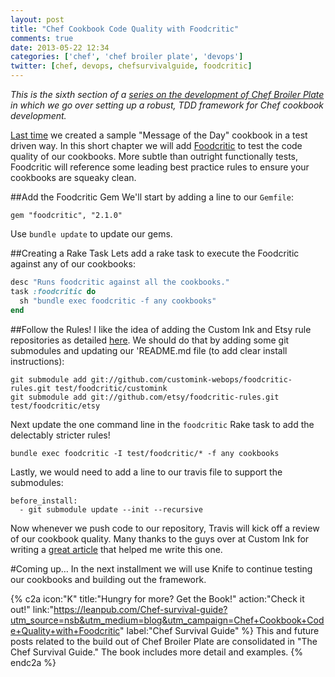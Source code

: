 ```yaml
---
layout: post
title: "Chef Cookbook Code Quality with Foodcritic"
comments: true
date: 2013-05-22 12:34
categories: ['chef', 'chef broiler plate', 'devops']
twitter: [chef, devops, chefsurvivalguide, foodcritic]
---
```


*This is the sixth section of a [series on the development of Chef Broiler Plate](http://neverstopbuilding.net/blog/categories/chef-broiler-plate/) in which we go over setting up a robust, TDD framework for Chef cookbook development.*

[Last time](http://neverstopbuilding.net/chefspec/) we created a sample "Message of the Day" cookbook in a test driven way. In this short chapter we will add [Foodcritic](http://acrmp.github.io/foodcritic/) to test the code quality of our cookbooks. More subtle than outright functionally tests, Foodcritic will reference some leading best practice rules to ensure your cookbooks are squeaky clean.

##Add the Foodcritic Gem
We'll start by adding a line to our `Gemfile`:

    gem "foodcritic", "2.1.0"

Use `bundle update` to update our gems.

##Creating a Rake Task
Lets add a rake task to execute the Foodcritic against any of our cookbooks:

```ruby
desc "Runs foodcritic against all the cookbooks."
task :foodcritic do
  sh "bundle exec foodcritic -f any cookbooks"
end
```

##Follow the Rules!
I like the idea of adding the Custom Ink and Etsy rule repositories as detailed [here](http://technology.customink.com/blog/2012/08/03/testing-chef-cookbooks/). We should do that by adding some git submodules and updating our 'README.md file (to add clear install instructions):

    git submodule add git://github.com/customink-webops/foodcritic-rules.git test/foodcritic/customink
    git submodule add git://github.com/etsy/foodcritic-rules.git test/foodcritic/etsy

Next update the one command line in the `foodcritic` Rake task to add the delectably stricter rules!

    bundle exec foodcritic -I test/foodcritic/* -f any cookbooks

Lastly, we would need to add a line to our travis file to support the submodules:

    before_install:
      - git submodule update --init --recursive

Now whenever we push code to our repository, Travis will kick off a review of our cookbook quality. Many thanks to the guys over at Custom Ink for writing a [great article](http://technology.customink.com/blog/2012/06/04/mvt-foodcritic-and-travis-ci/) that helped me write this one.

#Coming up…
In the next installment we will use Knife to continue testing our cookbooks and building out the framework.

{% c2a icon:"K" title:"Hungry for more? Get the Book!" action:"Check it out!" link:"https://leanpub.com/Chef-survival-guide?utm_source=nsb&utm_medium=blog&utm_campaign=Chef+Cookbook+Code+Quality+with+Foodcritic" label:"Chef Survival Guide" %}
This and future posts related to the build out of Chef Broiler Plate are  consolidated in "The Chef Survival Guide." The book includes more detail and examples.
{% endc2a %}
